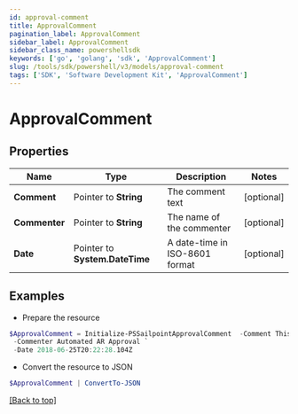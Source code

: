 ```yaml
---
id: approval-comment
title: ApprovalComment
pagination_label: ApprovalComment
sidebar_label: ApprovalComment
sidebar_class_name: powershellsdk
keywords: ['go', 'golang', 'sdk', 'ApprovalComment'] 
slug: /tools/sdk/powershell/v3/models/approval-comment
tags: ['SDK', 'Software Development Kit', 'ApprovalComment']
---
```



# ApprovalComment

## Properties

Name | Type | Description | Notes
------------ | ------------- | ------------- | -------------
**Comment** |  Pointer to **String** | The comment text | [optional] 
**Commenter** |  Pointer to **String** | The name of the commenter | [optional] 
**Date** |  Pointer to **System.DateTime** | A date-time in ISO-8601 format | [optional] 

## Examples

- Prepare the resource
```powershell
$ApprovalComment = Initialize-PSSailpointApprovalComment  -Comment This request was autoapproved by our automated ETS subscriber. `
 -Commenter Automated AR Approval `
 -Date 2018-06-25T20:22:28.104Z
```

- Convert the resource to JSON
```powershell
$ApprovalComment | ConvertTo-JSON
```


[[Back to top]](#) 

